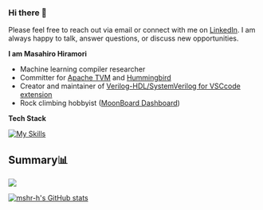 ### Hi there 👋

Please feel free to reach out via email or connect with me on [LinkedIn](https://www.linkedin.com/in/masahiro-hiramori/). I am always happy to talk, answer questions, or discuss new opportunities.

**I am Masahiro Hiramori**

- Machine learning compiler researcher
- Committer for [Apache TVM](https://github.com/apache/tvm) and [Hummingbird](https://github.com/microsoft/hummingbird)
- Creator and maintainer of [Verilog-HDL/SystemVerilog for VSCcode extension](https://marketplace.visualstudio.com/items?itemName=mshr-h.VerilogHDL)
- Rock climbing hobbyist ([MoonBoard Dashboard](https://www.moonboard.com/Account/Profile/88025037-a17c-4c39-bbc4-bb36b7da7ee4))

**Tech Stack**

[![My Skills](https://skillicons.dev/icons?i=c,py,git,linux,obsidian,pytorch,raspberrypi,vim,vscode)](https://skillicons.dev)

## Summary📊

[![](https://ossrank.com/widget/514009)](https://ossrank.com/c/514009)

[![mshr-h's GitHub stats](https://github-readme-stats.vercel.app/api?username=mshr-h&count_private=true&show_icons=true)](https://github.com/mshr-h/)

